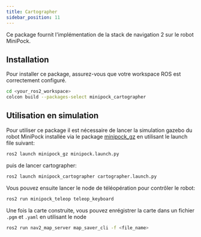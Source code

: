 ```yaml
---
title: Cartographer
sidebar_position: 11
---
```


Ce package fournit l'implémentation de la stack de navigation 2 sur le robot MiniPock.

## Installation

Pour installer ce package, assurez-vous que votre workspace ROS est correctement configuré.

```bash
cd <your_ros2_workspace>
colcon build --packages-select minipock_cartographer
```

## Utilisation en simulation

Pour utiliser ce package il est nécessaire de lancer la simulation gazebo du robot MiniPock installée via le
package [minipock_gz](https://github.com/catie-aq/minipock_gz) en utilisant le launch file suivant:

```bash
ros2 launch minipock_gz minipock.launch.py
```

puis de lancer cartographer:

```bash
ros2 launch minipock_cartographer cartographer.launch.py
```

Vous pouvez ensuite lancer le node de téléopération pour contrôler le robot:

```bash
ros2 run minipock_teleop teleop_keyboard
```

Une fois la carte construite, vous pouvez enrégistrer la carte dans un fichier `.pgm` et `.yaml` en utilisant le node

```bash
ros2 run nav2_map_server map_saver_cli -f <file_name>
```
